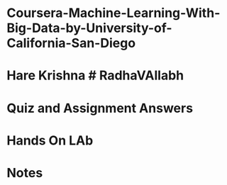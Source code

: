 # Coursera-Machine-Learning-With-Big-Data-by-University-of-California-San-Diego
# Hare Krishna # RadhaVAllabh
# Quiz and Assignment Answers
# Hands On LAb
# Notes
